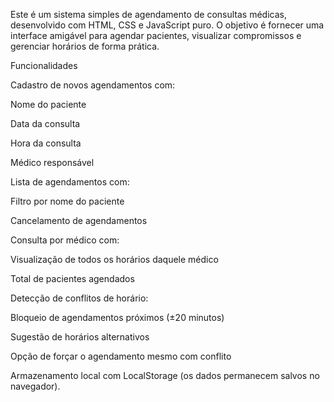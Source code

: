 Este é um sistema simples de agendamento de consultas médicas, desenvolvido com HTML, CSS e JavaScript puro. O objetivo é fornecer uma interface amigável para agendar pacientes, visualizar compromissos e gerenciar horários de forma prática.

Funcionalidades

Cadastro de novos agendamentos com:

Nome do paciente

Data da consulta

Hora da consulta

Médico responsável

Lista de agendamentos com:

Filtro por nome do paciente

Cancelamento de agendamentos

Consulta por médico com:

Visualização de todos os horários daquele médico

Total de pacientes agendados

Detecção de conflitos de horário:

Bloqueio de agendamentos próximos (±20 minutos)

Sugestão de horários alternativos

Opção de forçar o agendamento mesmo com conflito

Armazenamento local com LocalStorage (os dados permanecem salvos no navegador).
